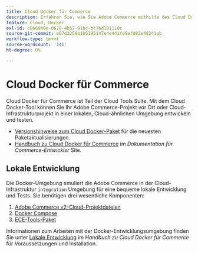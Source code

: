 ```yaml
---
title: Cloud Docker für Commerce
description: Erfahren Sie, wie Sie Adobe Commerce mithilfe des Cloud Docker for Commerce-Pakets in einer lokalen, Cloud-ähnlichen Umgebung bereitstellen.
feature: Cloud, Docker
exl-id: c866940e-0678-4b57-91bc-bc7bd181110c
source-git-commit: e67d3259b1b5195147e4e441fe9efd82e48241ab
workflow-type: tm+mt
source-wordcount: '141'
ht-degree: 0%

---
```


# Cloud Docker für Commerce

Cloud Docker für Commerce ist Teil der Cloud Tools Suite. Mit dem Cloud Docker-Tool können Sie Ihr Adobe Commerce-Projekt vor Ort oder Cloud-Infrastrukturprojekt in einer lokalen, Cloud-ähnlichen Umgebung entwickeln und testen.

- [Versionshinweise zum Cloud Docker-Paket](../release-notes/cloud-docker.md) für die neuesten Paketaktualisierungen.
- [Handbuch zu Cloud Docker für Commerce](https://developer.adobe.com/commerce/cloud-tools/docker/) im _Dokumentation für Commerce-Entwickler_ Site.

## Lokale Entwicklung

Die Docker-Umgebung emuliert die Adobe Commerce in der Cloud-Infrastruktur `integration` Umgebung für eine bequeme lokale Entwicklung und Tests. Sie benötigen drei wesentliche Komponenten:

1. [Adobe Commerce v2-Cloud-Projektdateien](../project/file-structure.md)
1. [Docker Compose](https://www.docker.com/get-started/)
1. [ECE-Tools-Paket](install-package.md)

Informationen zum Arbeiten mit der Docker-Entwicklungsumgebung finden Sie unter [Lokale Entwicklung](https://developer.adobe.com/commerce/cloud-tools/docker/setup/) im _Handbuch zu Cloud Docker für Commerce_ für Voraussetzungen und Installation.
